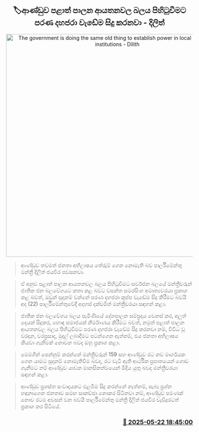 <p align='center'><b><h2 align='center' title='The government is doing the same old thing to establish power in local government institutions - Dilith'>🏷ආණ්ඩුව පළාත් පාලන ආයතනවල බලය පිහිටුවීමට පරණ දහජරා වැඩේම සිදු කරනවා - දිලිත්</h2></b></p>
<p align='center'><img src='https://helakuru.sgp1.cdn.digitaloceanspaces.com/esana/images/lib/dilith-jayaweera-parliment-new.jpg' width='600' alt='The government is doing the same old thing to establish power in local government institutions - Dilith'></p>

> ආණ්ඩුව තවමත් ජනතා අභිලාෂය තේරුම් ගෙන නොමැති බව පාර්ලිමේන්තු මන්ත්‍රී දිලිත් ජයවීර පවසනවා.

> ඒ අනුව පළාත් පාලන ආයතනවල බලය පිහිටුවීමට සර්වජන බලයේ මන්ත්‍රීවරුන් ජාතික ජන බලවේගයට කතා කළ බවට වසන්ත සමරසිංහ අමාත්‍යවරයා ප්‍රකාශ කළ බවත්, ඔවුන් සූදානම් වන්නේ පරණ දහජරා කුප්ප වැඩේම සිදු කිරීමට බවයි අද (22) පාර්ලිමේන්තුවේදී අදහස් දක්වමින් මන්ත්‍රීවරයා සඳහන් කළා.

> ජාතික ජන බලවේගය බලය පැමිණියේ දේශපාලන සම්ප්‍රදාය වෙනස් කර, අලුත් දෙයක් සිදුකර, හොඳ සමාජයක් නිර්මාණය කිරීමට බවත්, නමුත් පළාත් පාලන ආයතනවල බලය පිහිටුවිමට පරණ දහජරා වැඩේම සිදු කරනවා නම්, විවිධ වූ වරදාන, වරප්‍රසාද, මුදල් ලබාදීමට පටන්ගෙන ඇත්නම්, එය ජනතා අභිලාෂය කියවා ගැනීමක් නොවන බවද ඔහු ප්‍රකාශ කළා.

> මෙමගින් පෙන්නුම් කරන්නේ මන්ත්‍රීවරුන් 159 සහ ආණ්ඩුව රට නව මාර්ගයක ගෙන යාමට සූදානම් නොමැතිවීම බවද, රට වැටී ඇති ආර්ථික ප්‍රපාතයෙන් ගොඩ ගැනීමට නම් ආණ්ඩුව යාචක මානසිකත්වයෙන් මිදිය යුතු බවද මන්ත්‍රීවරයා සඳහන් කළා.

> ආණ්ඩුව ප්‍රශස්ත සංවාදයකට එළඹීම සිදු කරන්නේ ‍නැත්නම්, සැබෑ ප්‍රශ්න හඳුනාගෙන ජනතාව සමඟ සාකච්ඡා නොකර සිටිනවා නම්, ආණ්ඩුව පමණක් නොව රටම අවසන් වන බවයි පාර්ලිමේන්තු මන්ත්‍රී දිලිත් ජයවීර වැඩිදුරටත් ප්‍රකාශ කර සිටියේ.



<h3 align='right'><a href='https://www.helakuru.lk/esana/p/110349/'>📅 2025-05-22 18:45:00</a></h3>
